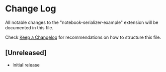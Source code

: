 # Change Log

All notable changes to the "notebook-serializer-example" extension will be documented in this file.

Check [Keep a Changelog](http://keepachangelog.com/) for recommendations on how to structure this file.

## [Unreleased]

- Initial release